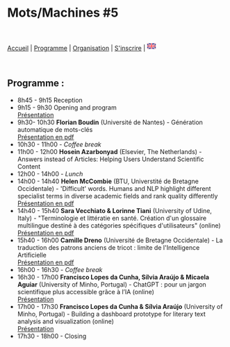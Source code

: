 # Mots/Machines #5

<br>

[Accueil](https://motsmachines.github.io/2023/fr) | [Programme](https://motsmachines.github.io/2023/fr/program) | [Organisation](https://motsmachines.github.io/2023/fr/orga) | [S'inscrire](https://motsmachines.github.io/2023/fr/registration) | [<img src="EN.png" width="20">](https://motsmachines.github.io/2023/en/program)

<br>

## Programme :

- 8h45 - 9h15 Reception
- 9h15 - 9h30 Opening and program  
[Présentation](https://docs.google.com/presentation/d/1Zt6xk4YyVSBRT59ujFV1DBKvXXHGkVbft3eR4u9ATes)
- 9h30- 10h30  **Florian Boudin** (Université de Nantes) - Génération automatique de mots-clés  
[Présentation en pdf](https://github.com/motsmachines/2023/files/11261354/2023.03.17-journee-etude-mots-machines.pdf)
- 10h30 - 11h00 - *Coffee break*
- 11h00 - 12h00 **Hosein Azarbonyad** (Elsevier, The Netherlands) - Answers instead of Articles: Helping Users Understand Scientific Content
- 12h00 - 14h00 - *Lunch*
- 14h00 - 14h40 **Helen McCombie** (BTU, Universtité de Bretagne Occidentale) - 'Difficult' words. Humans and NLP highlight different specialist terms in diverse academic fields and rank quality differently  
[Présentation en pdf](https://github.com/motsmachines/2023/files/11261431/MCCOMBIE.-.MOTS_MACHINES_5_Terminology.pdf)
- 14h40 - 15h40 **Sara Vecchiato & Lorinne Tiani** (University of Udine, Italy) - "Terminologie et littératie en santé. Création d'un glossaire multilingue destiné à des catégories spécifiques d'utilisateurs" (online)  
[Présentation en pdf](https://github.com/motsmachines/2023/files/11295733/Vecchiato-.-Tiani-2023-03-17-HFVG.pdf)
- 15h40 - 16h00 **Camille Dreno** (Université de Bretagne Occidentale) - La traduction des patrons anciens de tricot : limite de l'Intelligence Artificielle  
[Présentation en pdf](https://github.com/motsmachines/2023/files/11342190/MOTS_MACHINES.pdf)
- 16h00 - 16h30 - *Coffee break*
- 16h30 - 17h00 **Francisco Lopes da Cunha, Sílvia Araújo & Micaela Aguiar** (University of Minho, Portugal) - ChatGPT : pour un jargon scientifique plus accessible grâce à l’IA (online)  
[Présentation](https://docs.google.com/presentation/d/1lSwf3LEuOLsaevgr8OjPlw7AP6ULybN-8mvbgSJdLgU/edit#slide=id.p)
- 17h00 - 17h30 **Francisco Lopes da Cunha & Sílvia Araújo** (University of Minho, Portugal) - Building a dashboard prototype for literary text analysis and visualization (online)  
[Présentation](https://docs.google.com/presentation/d/16Bn6O1UZ8wxI45FXnjvq67CBK6HzycXCrur6j7GWgkk)
- 17h30 - 18h00 - Closing
